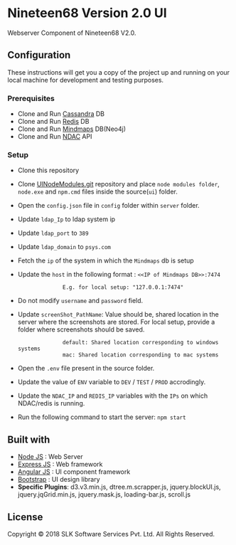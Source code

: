 # Nineteen68 Version 2.0 UI

Webserver Component of Nineteen68 V2.0.

## Configuration

These instructions will get you a copy of the project up and running on your local machine for development and testing purposes.

### Prerequisites

* Clone and Run [Cassandra](https://10.41.31.131/nineteen68v2.0/db) DB
* Clone and Run [Redis](ssh://slklocal@10.41.31.52:/home/slklocal/Nineteen68BnR/redis.git) DB
* Clone and Run [Mindmaps](https://10.41.31.131/nineteen68v2.0/Mindmap_DB) DB(Neo4j)
* Clone and Run [NDAC](https://10.41.31.131/nineteen68v2.0/ndac) API

### Setup

* Clone this repository
* Clone [UINodeModules.git](ssh://slklocal@10.41.31.52:/home/slklocal/Nineteen68BnR/UINodeModules.git) repository and place `node modules folder`, `node.exe` and `npm.cmd` files inside the source(`ui`) folder.
* Open the `config.json` file in `config` folder within `server` folder.
* Update `ldap_Ip` to ldap system ip 
* Update `ldap_port` to `389`
* Update `ldap_domain` to `psys.com`
* Fetch the `ip` of the system in which the `Mindmaps` db is setup
* Update the `host` in the following format : `<<IP of Mindmaps DB>>:7474`

                    E.g. for local setup: "127.0.0.1:7474"

* Do not modify `username` and `password` field.
* Update `screenShot_PathName`: Value should be, shared location in the server where the screenshots are stored. For local setup, provide a folder where screenshots should be saved.

					default: Shared location corresponding to windows systems
					mac: Shared location corresponding to mac systems
* Open the `.env` file present in the source folder.
* Update the value of `ENV` variable to `DEV` / `TEST` / `PROD` accrodingly.
* Update the `NDAC_IP` and `REDIS_IP` variables with the `IPs` on which NDAC/redis is running.
* Run the following command to start the server: ```npm start```
        

## Built with
* [Node JS](https://nodejs.org/) :  Web Server
* [Express JS](https://expressjs.com/) : Web framework
* [Angular JS](https://angularjs.org/) : UI component framework
* [Bootstrap](https://getbootstrap.com/) : UI design library
* **Specific Plugins**: d3.v3.min.js, dtree.m.scrapper.js, jquery.blockUI.js, jquery.jqGrid.min.js, jquery.mask.js, loading-bar.js, scroll.js

## License

Copyright © 2018 SLK Software Services Pvt. Ltd. All Rights Reserved.
